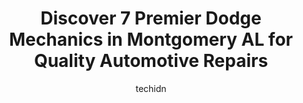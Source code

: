 ---
layout: ampstory
image: https://images.unsplash.com/photo-1627108258868-c2834cb1f250?ixlib=rb-4.0.3&ixid=MnwxMjA3fDB8MHxwaG90by1wYWdlfHx8fGVufDB8fHx8&auto=format&fit=crop&w=640&h=853&q=80
author: techidn
featured: false
description: If youre in need of trustworthy and skilled Dodge Mechanic in Montgomery  AL, USA, youll be pleased to discover the 7 best Dodge Mechanic in town. Their expertise and commitment to custome
title: Discover 7 Premier Dodge Mechanics in Montgomery  AL for Quality Automotive Repairs
cover:
   title: Discover 7 Premier Dodge Mechanics in Montgomery  AL for Quality Automotive Repairs
   subtitle: Rickpate
   background: https://images.unsplash.com/photo-1627108258868-c2834cb1f250?ixlib=rb-4.0.3&ixid=MnwxMjA3fDB8MHxwaG90by1wYWdlfHx8fGVufDB8fHx8&auto=format&fit=crop&w=640&h=853&q=80

pages: 
 - layout: thirds
   top: <h1>#1 Christian Brothers Automotive Montgomery</h1>
   bottom: "<p>Planned to drop my car off after hours with them. Got there after 6 and someone was still there closing up. He unlocks the door and comes out to check on me, lets me come</p>"
   background: https://www.knot35.com/toplist/wp-content/uploads/2023/06/best-dodge-mechanic-1-in-montgomery-al-1685832538.jpeg
   backgroundblur: true
 - layout: thirds
   top: <h1>#2 Jim Woodham & Son Tire & Auto</h1>
   bottom: "<p>4058 Troy Hwy, Montgomery, AL 36116, United States</p>"
   background: https://www.knot35.com/toplist/wp-content/uploads/2023/06/best-dodge-mechanic-2-in-montgomery-al-1685832539.png
   cta:
      link: https://www.knot35.com/toplist/discover-7-premier-dodge-mechanics-in-montgomery-al-for-quality-automotive-repairs/
      text: Discover 7 Premier Dodge Mechanics in Montgomery  AL for Quality Automotive Repairs
 - layout: thirds
   top: <h1>#3 Performance Auto Repair</h1>
   bottom: "<p>665 N Eastern Blvd, Montgomery, AL 36117, United States</p>"
   background: https://www.knot35.com/toplist/wp-content/uploads/2023/06/best-dodge-mechanic-3-in-montgomery-al-1685832539.jpeg
   cta:
      link: https://www.knot35.com/toplist/discover-7-premier-dodge-mechanics-in-montgomery-al-for-quality-automotive-repairs/
      text: Discover 7 Premier Dodge Mechanics in Montgomery  AL for Quality Automotive Repairs
 - layout: thirds
   top: <h1>#4 SONS Chrysler Dodge Jeep Ram Fiat of Montgomery</h1>
   bottom: "<p>300 Eastern Blvd, Montgomery, AL 36117, United States</p>"
   background: https://images.unsplash.com/photo-1580610447943-1bfbef5efe07?ixlib=rb-4.0.3&ixid=MnwxMjA3fDB8MHxwaG90by1wYWdlfHx8fGVufDB8fHx8&auto=format&fit=crop&w=640&h=853&q=80
   cta:
      link: https://www.knot35.com/toplist/discover-7-premier-dodge-mechanics-in-montgomery-al-for-quality-automotive-repairs/
      text: Discover 7 Premier Dodge Mechanics in Montgomery  AL for Quality Automotive Repairs
 - layout: thirds
   top: <h1>#5 Haigler Auto Services</h1>
   bottom: "<p>4287 Atlanta Hwy, Montgomery, AL 36109, United States</p>"
   background: https://images.unsplash.com/photo-1613843873231-1447db182f97?ixlib=rb-4.0.3&ixid=MnwxMjA3fDB8MHxwaG90by1wYWdlfHx8fGVufDB8fHx8&auto=format&fit=crop&w=640&h=853&q=80
   cta:
      link: https://www.knot35.com/toplist/discover-7-premier-dodge-mechanics-in-montgomery-al-for-quality-automotive-repairs/
      text: Discover 7 Premier Dodge Mechanics in Montgomery  AL for Quality Automotive Repairs
 - layout: thirds
   top: <h1>#6 McGriff Auto Service</h1>
   bottom: "<p>1614 Bell St, Montgomery, AL 36104, United States</p>"
   background: https://images.unsplash.com/photo-1561679660-d00ee1e0dc8e?ixlib=rb-4.0.3&ixid=MnwxMjA3fDB8MHxwaG90by1wYWdlfHx8fGVufDB8fHx8&auto=format&fit=crop&w=640&h=853&q=80
   cta:
      link: https://www.knot35.com/toplist/discover-7-premier-dodge-mechanics-in-montgomery-al-for-quality-automotive-repairs/
      text: Discover 7 Premier Dodge Mechanics in Montgomery  AL for Quality Automotive Repairs
 - layout: thirds
   top: <h1>#7 McClendons Auto Repair</h1>
   bottom: "<p>317 N Decatur St, Montgomery, AL 36104, United States</p>"
   background: https://images.unsplash.com/photo-1553949345-eb786bb3f7ba?ixlib=rb-4.0.3&ixid=MnwxMjA3fDB8MHxwaG90by1wYWdlfHx8fGVufDB8fHx8&auto=format&fit=crop&w=640&h=853&q=80
   cta:
      link: https://www.knot35.com/toplist/discover-7-premier-dodge-mechanics-in-montgomery-al-for-quality-automotive-repairs/
      text: Discover 7 Premier Dodge Mechanics in Montgomery  AL for Quality Automotive Repairs
 - layout: thirds
   middle: Continue reading...
   background: https://images.unsplash.com/photo-1614648718611-0635f29016cb?ixlib=rb-4.0.3&ixid=MnwxMjA3fDB8MHxwaG90by1wYWdlfHx8fGVufDB8fHx8&auto=format&fit=crop&w=640&h=853&q=80
   cta:
      link: https://www.knot35.com/toplist/discover-7-premier-dodge-mechanics-in-montgomery-al-for-quality-automotive-repairs/
      text: Discover 7 Premier Dodge Mechanics in Montgomery  AL for Quality Automotive Repairs
      
---